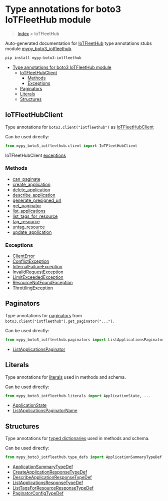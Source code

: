 # Type annotations for boto3 IoTFleetHub module

> [Index](../index.md) > IoTFleetHub

Auto-generated documentation for [IoTFleetHub](https://boto3.amazonaws.com/v1/documentation/api/latest/reference/services/iotfleethub.html#IoTFleetHub)
type annotations stubs module [mypy_boto3_iotfleethub](https://pypi.org/project/mypy-boto3-iotfleethub/).

```bash
pip install mypy-boto3-iotfleethub
```

- [Type annotations for boto3 IoTFleetHub module](#type-annotations-for-boto3-iotfleethub-module)
  - [IoTFleetHubClient](#iotfleethubclient)
    - [Methods](#methods)
    - [Exceptions](#exceptions)
  - [Paginators](#paginators)
  - [Literals](#literals)
  - [Structures](#structures)

## IoTFleetHubClient

Type annotations for  `boto3.client("iotfleethub")` as [IoTFleetHubClient](./client.md)

Can be used directly:

```python
from mypy_boto3_iotfleethub.client import IoTFleetHubClient
```


IoTFleetHubClient [exceptions](./client.md#exceptions)



### Methods
- [can_paginate](./client.md#can-paginate)
- [create_application](./client.md#create-application)
- [delete_application](./client.md#delete-application)
- [describe_application](./client.md#describe-application)
- [generate_presigned_url](./client.md#generate-presigned-url)
- [get_paginator](./client.md#get-paginator)
- [list_applications](./client.md#list-applications)
- [list_tags_for_resource](./client.md#list-tags-for-resource)
- [tag_resource](./client.md#tag-resource)
- [untag_resource](./client.md#untag-resource)
- [update_application](./client.md#update-application)




### Exceptions
- [ClientError](./client.md#clienterror)
- [ConflictException](./client.md#conflictexception)
- [InternalFailureException](./client.md#internalfailureexception)
- [InvalidRequestException](./client.md#invalidrequestexception)
- [LimitExceededException](./client.md#limitexceededexception)
- [ResourceNotFoundException](./client.md#resourcenotfoundexception)
- [ThrottlingException](./client.md#throttlingexception)






## Paginators

Type annotations for [paginators](./paginators.md) from `boto3.client("iotfleethub").get_paginator("...")`.

Can be used directly:

```python
from mypy_boto3_iotfleethub.paginators import ListApplicationsPaginator, ...
```

- [ListApplicationsPaginator](./paginators.md#listapplicationspaginator)






## Literals

Type annotations for [literals](./literals.md) used in methods and schema.

Can be used directly:

```python
from mypy_boto3_iotfleethub.literals import ApplicationState, ...
```

- [ApplicationState](./literals.md#applicationstate)
- [ListApplicationsPaginatorName](./literals.md#listapplicationspaginatorname)




## Structures


Type annotations for [typed dictionaries](./type_defs.md) used in methods and schema.

Can be used directly:

```python
from mypy_boto3_iotfleethub.type_defs import ApplicationSummaryTypeDef, ...
```

- [ApplicationSummaryTypeDef](./type_defs.md#applicationsummarytypedef)
- [CreateApplicationResponseTypeDef](./type_defs.md#createapplicationresponsetypedef)
- [DescribeApplicationResponseTypeDef](./type_defs.md#describeapplicationresponsetypedef)
- [ListApplicationsResponseTypeDef](./type_defs.md#listapplicationsresponsetypedef)
- [ListTagsForResourceResponseTypeDef](./type_defs.md#listtagsforresourceresponsetypedef)
- [PaginatorConfigTypeDef](./type_defs.md#paginatorconfigtypedef)
